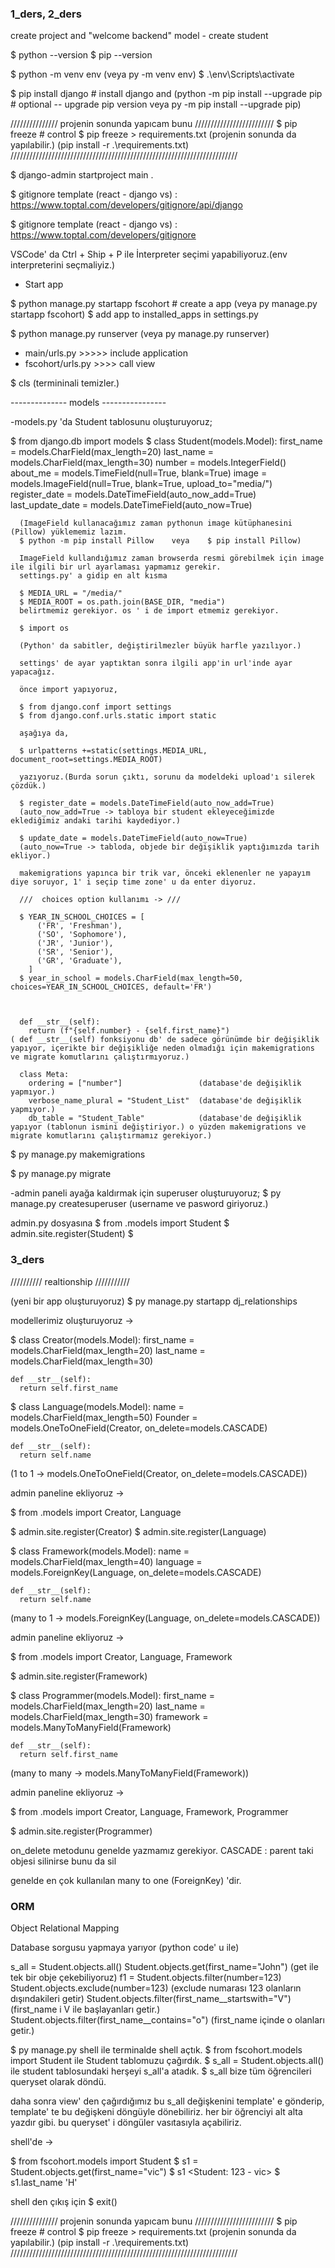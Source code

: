 ### 1_ders, 2_ders

create project  and "welcome backend"
model - create student

$ python --version
$ pip --version

$ python -m venv env    (veya py -m venv env)
$ .\env\Scripts\activate

$ pip install django   # install django and       (python -m pip install --upgrade pip  # optional -- upgrade pip version     veya    py -m pip install --upgrade pip)

/////////////// projenin sonunda yapıcam bunu /////////////////////////
$ pip freeze    # control 
$ pip freeze > requirements.txt     (projenin sonunda da yapılabilir.)
(pip install -r .\requirements.txt)
////////////////////////////////////////////////////////////////////////

$ django-admin startproject main .

$ gitignore template (react - django vs) : https://www.toptal.com/developers/gitignore/api/django

$ gitignore template (react - django vs) : https://www.toptal.com/developers/gitignore

VSCode' da
Ctrl + Ship + P ile İnterpreter seçimi yapabiliyoruz.(env interpreterini seçmaliyiz.)

- Start app
  
$ python manage.py startapp fscohort # create a app  (veya py manage.py startapp fscohort)
$ add app to installed_apps in settings.py

$ python manage.py runserver      (veya py manage.py runserver)

- main/urls.py >>>>> include application
- fscohort/urls.py >>>> call view


$ cls       (termininali temizler.)


-------------- models ----------------

-models.py 'da Student tablosunu oluşturuyoruz;

$ from django.db import models
$ class Student(models.Model):
      first_name = models.CharField(max_length=20)
      last_name = models.CharField(max_length=30)
      number = models.IntegerField()
      about_me = models.TimeField(null=True, blank=True)
      image = models.ImageField(null=True, blank=True, upload_to="media/")
      register_date = models.DateTimeField(auto_now_add=True)
      last_update_date = models.DateTimeField(auto_now=True)

      (ImageField kullanacağımız zaman pythonun image kütüphanesini (Pillow) yüklememiz lazım.
      $ python -m pip install Pillow    veya    $ pip install Pillow)

      ImageField kullandığımız zaman browserda resmi görebilmek için image ile ilgili bir url ayarlaması yapmamız gerekir.
      settings.py' a gidip en alt kısma

      $ MEDIA_URL = "/media/"
      $ MEDIA_ROOT = os.path.join(BASE_DIR, "media")
      belirtmemiz gerekiyor. os ' i de import etmemiz gerekiyor.

      $ import os

      (Python' da sabitler, değiştirilmezler büyük harfle yazılıyor.)

      settings' de ayar yaptıktan sonra ilgili app'in url'inde ayar yapacağız.

      önce import yapıyoruz,

      $ from django.conf import settings
      $ from django.conf.urls.static import static
      
      aşağıya da,

      $ urlpatterns +=static(settings.MEDIA_URL, document_root=settings.MEDIA_ROOT)

      yazıyoruz.(Burda sorun çıktı, sorunu da modeldeki upload'ı silerek çözdük.)

      $ register_date = models.DateTimeField(auto_now_add=True)
      (auto_now_add=True -> tabloya bir student ekleyeceğimizde eklediğimiz andaki tarihi kaydediyor.)

      $ update_date = models.DateTimeField(auto_now=True)
      (auto_now=True -> tabloda, objede bir değişiklik yaptığımızda tarih ekliyor.)

      makemigrations yapınca bir trik var, önceki eklenenler ne yapayım diye soruyor, 1' i seçip time zone' u da enter diyoruz.

      ///  choices option kullanımı -> ///

      $ YEAR_IN_SCHOOL_CHOICES = [
          ('FR', 'Freshman'),
          ('SO', 'Sophomore'),
          ('JR', 'Junior'),
          ('SR', 'Senior'),
          ('GR', 'Graduate'),
        ]
      $ year_in_school = models.CharField(max_length=50,  choices=YEAR_IN_SCHOOL_CHOICES, default='FR')



      def __str__(self):
        return (f"{self.number} - {self.first_name}")
    ( def __str__(self) fonksiyonu db' de sadece görünümde bir değişiklik yapıyor, içerikte bir değişikliğe neden olmadığı için makemigrations ve migrate komutlarını çalıştırmıyoruz.)  

      class Meta:
        ordering = ["number"]                 (database'de değişiklik yapmıyor.)
        verbose_name_plural = "Student_List"  (database'de değişiklik yapmıyor.)
        db_table = "Student_Table"            (database'de değişiklik yapıyor (tablonun ismini değiştiriyor.) o yüzden makemigrations ve migrate komutlarını çalıştırmamız gerekiyor.)


$ py manage.py makemigrations

$ py manage.py migrate


-admin paneli ayağa kaldırmak için superuser oluşturuyoruz;
$ py manage.py createsuperuser  (username ve pasword giriyoruz.)

admin.py dosyasına 
$ from .models import Student
$ admin.site.register(Student)
$



### 3_ders

////////// realtionship ///////////

(yeni bir app oluşturuyoruz)
$ py manage.py startapp dj_relationships

modellerimiz oluşturuyoruz -> 

$ class Creator(models.Model):
    first_name = models.CharField(max_length=20)
    last_name = models.CharField(max_length=30)

    def __str__(self):
      return self.first_name




$ class Language(models.Model):
    name = models.CharField(max_length=50)
    Founder = models.OneToOneField(Creator, on_delete=models.CASCADE)

    def __str__(self):
      return self.name


(1 to 1 -> models.OneToOneField(Creator, on_delete=models.CASCADE))

admin paneline ekliyoruz -> 

$ from .models import Creator, Language

$ admin.site.register(Creator)
$ admin.site.register(Language)




$ class Framework(models.Model):
    name = models.CharField(max_length=40)
    language = models.ForeignKey(Language, on_delete=models.CASCADE)
    
    def __str__(self):
      return self.name

(many to 1 -> models.ForeignKey(Language, on_delete=models.CASCADE))


admin paneline ekliyoruz -> 

$ from .models import Creator, Language, Framework

$ admin.site.register(Framework)




$ class Programmer(models.Model):
    first_name = models.CharField(max_length=20)
    last_name = models.CharField(max_length=30)
    framework = models.ManyToManyField(Framework)
    
    def __str__(self):
      return self.first_name

(many to many -> models.ManyToManyField(Framework))

admin paneline ekliyoruz -> 

$ from .models import Creator, Language, Framework, Programmer

$ admin.site.register(Programmer)





on_delete metodunu genelde yazmamız gerekiyor. CASCADE : parent taki objesi silinirse bunu da sil 


genelde en çok kullanılan many to one (ForeignKey)  'dir.




### ORM

Object Relational Mapping

Database sorgusu yapmaya yarıyor (python code' u ile)


s_all = Student.objects.all()
Student.objects.get(first_name="John")    (get ile tek bir obje çekebiliyoruz)
f1 = Student.objects.filter(number=123)
Student.objects.exclude(number=123)        (exclude numarası 123 olanların dışındakileri getir)
Student.objects.filter(first_name__startswith="V")  (first_name i V ile başlayanları getir.)
Student.objects.filter(first_name__contains="o")  (first_name içinde o olanları getir.)


$ py manage.py shell                   ile terminalde shell açtık.
$ from fscohort.models import Student  ile Student tablomuzu çağırdık.
$ s_all = Student.objects.all()        ile student tablosundaki herşeyi s_all'a atadık.
$ s_all                                bize tüm öğrencileri queryset olarak döndü.

daha sonra view' den çağırdığımız bu s_all değişkenini template' e gönderip, template' te bu değişkeni döngüyle dönebiliriz. her bir öğrenciyi alt alta yazdır gibi. bu queryset' i döngüler vasıtasıyla açabiliriz.


shell'de ->

$ from fscohort.models import Student
$ s1 = Student.objects.get(first_name="vic")
$ s1
<Student: 123 - vic>
$ s1.last_name
'H'

shell den çıkış için
$ exit()




/////////////// projenin sonunda yapıcam bunu /////////////////////////
$ pip freeze    # control 
$ pip freeze > requirements.txt     (projenin sonunda da yapılabilir.)
(pip install -r .\requirements.txt)
////////////////////////////////////////////////////////////////////////

